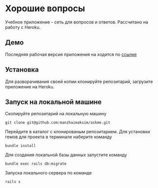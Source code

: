 # Хорошие вопросы

Учебное приложение - сеть для вопросов и ответов.
Рассчитано на работу с Heroku.

## Демо
Последняя рабочая версия приложения на ходится по [ссылке](https://polar-dusk-50616.herokuapp.com/)

## Установка
Для разворачивания своей копии клонируйте репозитарий, загрузите приложение на Heroku.

## Запуск на локальной машине
Скопируйте репозитарий на локальную машину
```
git clone git@github.com:manzhaimaksim/askme.git
```

Перейдите в каталог с клонированым репозитарием. Для установки гемов для проекта в терминале наберите команду 
```
bundle install
```

Для создания локальной базы данных запустите команду
```
bundle exec rails db:migrate
```

Запуска локального сервера по команде
```
rails s
```
